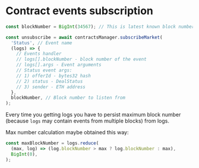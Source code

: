 # Contract events subscription

```typescript
const blockNumber = BigInt(34567); // This is latest known block number

const unsubscribe = await contractsManager.subscribeMarket(
  'Status', // Event name
  (logs) => {
    // Events handler
    // logs[].blockNumber - block number of the event
    // logs[].args - Event arguments
    // Status event args:
    // 1) offerId - bytes32 hash
    // 2) status - DealStatus
    // 3) sender - ETH address
  },
  blockNumber, // Block number to listen from
);
```

Every time you getting logs you have to persist maximum block number (because `logs` may contain events from multiple blocks) from logs.

Max number calculation maybe obtained this way:

```typescript
const maxBlockNumber = logs.reduce(
  (max, log) => (log.blockNumber > max ? log.blockNumber : max),
  BigInt(0),
);
```
